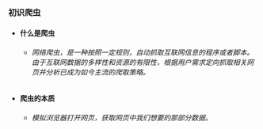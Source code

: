### 初识爬虫

- #### 什么是爬虫

  - ###### 网络爬虫，是一种按照一定规则，自动抓取互联网信息的程序或者脚本。由于互联网数据的多样性和资源的有限性，根据用户需求定向抓取相关网页并分析已成为如今主流的爬取策略。

- #### 爬虫的本质

  - ###### 模拟浏览器打开网页，获取网页中我们想要的那部分数据。